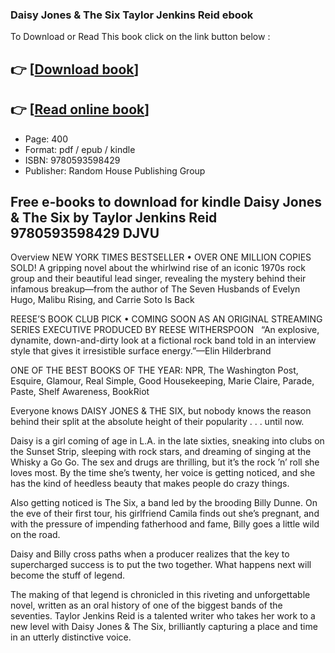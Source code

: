 ### Daisy Jones & The Six Taylor Jenkins Reid ebook

To Download or Read This book click on the link button below :

## 👉  [**[Download book](http://get-pdfs.com/download.php?group=book&from=github.com&id=658414&lnk=1061 "Download book")**]

## 👉  [**[Read online book](http://get-pdfs.com/download.php?group=book&from=github.com&id=658414&lnk=1061 "Read online book")**]


* Page: 400
* Format: pdf / epub / kindle
* ISBN: 9780593598429
* Publisher: Random House Publishing Group



## Free e-books to download for kindle Daisy Jones & The Six by Taylor Jenkins Reid 9780593598429 DJVU


Overview
NEW YORK TIMES BESTSELLER • OVER ONE MILLION COPIES SOLD! A gripping novel about the whirlwind rise of an iconic 1970s rock group and their beautiful lead singer, revealing the mystery behind their infamous breakup—from the author of The Seven Husbands of Evelyn Hugo, Malibu Rising, and Carrie Soto Is Back

 REESE’S BOOK CLUB PICK • COMING SOON AS AN ORIGINAL STREAMING SERIES EXECUTIVE PRODUCED BY REESE WITHERSPOON
  
 “An explosive, dynamite, down-and-dirty look at a fictional rock band told in an interview style that gives it irresistible surface energy.”—Elin Hilderbrand

 ONE OF THE BEST BOOKS OF THE YEAR: NPR, The Washington Post, Esquire, Glamour, Real Simple, Good Housekeeping, Marie Claire, Parade, Paste, Shelf Awareness, BookRiot

Everyone knows DAISY JONES &amp; THE SIX, but nobody knows the reason behind their split at the absolute height of their popularity . . . until now.

Daisy is a girl coming of age in L.A. in the late sixties, sneaking into clubs on the Sunset Strip, sleeping with rock stars, and dreaming of singing at the Whisky a Go Go. The sex and drugs are thrilling, but it’s the rock ’n’ roll she loves most. By the time she’s twenty, her voice is getting noticed, and she has the kind of heedless beauty that makes people do crazy things.

 Also getting noticed is The Six, a band led by the brooding Billy Dunne. On the eve of their first tour, his girlfriend Camila finds out she’s pregnant, and with the pressure of impending fatherhood and fame, Billy goes a little wild on the road.

 Daisy and Billy cross paths when a producer realizes that the key to supercharged success is to put the two together. What happens next will become the stuff of legend.

 The making of that legend is chronicled in this riveting and unforgettable novel, written as an oral history of one of the biggest bands of the seventies. Taylor Jenkins Reid is a talented writer who takes her work to a new level with Daisy Jones &amp; The Six, brilliantly capturing a place and time in an utterly distinctive voice.



